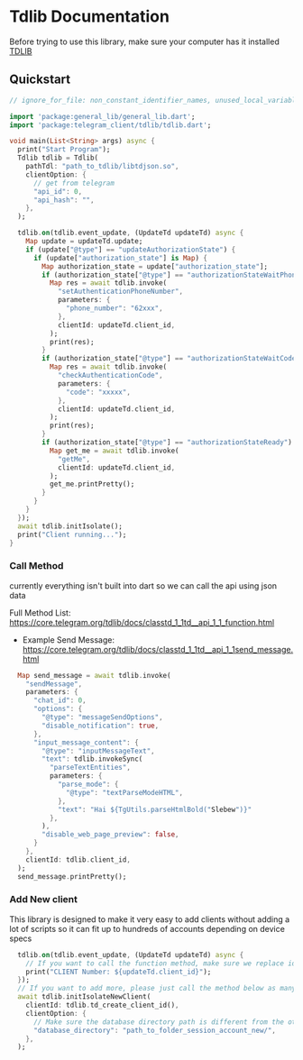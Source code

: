 # Tdlib Documentation

Before trying to use this library, make sure your computer has it installed [TDLIB](https://github.com/tdlib/td/)

## Quickstart

```dart
// ignore_for_file: non_constant_identifier_names, unused_local_variable

import 'package:general_lib/general_lib.dart';
import 'package:telegram_client/tdlib/tdlib.dart';

void main(List<String> args) async {
  print("Start Program");
  Tdlib tdlib = Tdlib(
    pathTdl: "path_to_tdlib/libtdjson.so",
    clientOption: {
      // get from telegram
      "api_id": 0,
      "api_hash": "",
    },
  );

  tdlib.on(tdlib.event_update, (UpdateTd updateTd) async {
    Map update = updateTd.update;
    if (update["@type"] == "updateAuthorizationState") {
      if (update["authorization_state"] is Map) {
        Map authorization_state = update["authorization_state"];
        if (authorization_state["@type"] == "authorizationStateWaitPhoneNumber") {
          Map res = await tdlib.invoke(
            "setAuthenticationPhoneNumber",
            parameters: {
              "phone_number": "62xxx",
            },
            clientId: updateTd.client_id,
          );
          print(res);
        }
        if (authorization_state["@type"] == "authorizationStateWaitCode") {
          Map res = await tdlib.invoke(
            "checkAuthenticationCode",
            parameters: {
              "code": "xxxxx",
            },
            clientId: updateTd.client_id,
          );
          print(res);
        }
        if (authorization_state["@type"] == "authorizationStateReady") {
          Map get_me = await tdlib.invoke(
            "getMe",
            clientId: updateTd.client_id,
          );
          get_me.printPretty();
        }
      }
    }
  });
  await tdlib.initIsolate();
  print("Client running...");
}
```

### Call Method

currently everything isn't built into dart so we can call the api using json data

  Full Method List: https://core.telegram.org/tdlib/docs/classtd_1_1td__api_1_1_function.html


- Example Send Message: https://core.telegram.org/tdlib/docs/classtd_1_1td__api_1_1send_message.html
  
```dart
  Map send_message = await tdlib.invoke(
    "sendMessage",
    parameters: {
      "chat_id": 0,
      "options": {
        "@type": "messageSendOptions",
        "disable_notification": true,
      },
      "input_message_content": {
        "@type": "inputMessageText",
        "text": tdlib.invokeSync(
          "parseTextEntities",
          parameters: {
            "parse_mode": {
              "@type": "textParseModeHTML",
            },
            "text": "Hai ${TgUtils.parseHtmlBold("Slebew")}"
          },
        ),
        "disable_web_page_preview": false,
      }
    },
    clientId: tdlib.client_id,
  );
  send_message.printPretty();
```

### Add New client

This library is designed to make it very easy to add clients without adding a lot of scripts so it can fit up to hundreds of accounts depending on device specs


```dart
  tdlib.on(tdlib.event_update, (UpdateTd updateTd) async {
    // If you want to call the function method, make sure we replace id with id like the print script below
    print("CLIENT Number: ${updateTd.client_id}");
  });
  // If you want to add more, please just call the method below as many times as you want
  await tdlib.initIsolateNewClient(
    clientId: tdlib.td_create_client_id(),
    clientOption: {
      // Make sure the database directory path is different from the others
      "database_directory": "path_to_folder_session_account_new/",
    },
  );
```